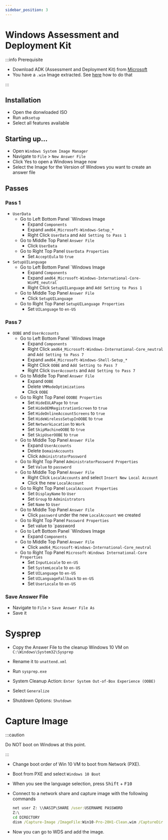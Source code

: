 ```yaml
---
sidebar_position: 3
---
```


# Windows Assessment and Deployment Kit

:::info Prerequisite
- Download ADK (Assessment and Deployment Kit) from [Microsoft](https://docs.microsoft.com/en-us/windows-hardware/get-started/adk-install)
- You have a `.wim` Image extracted. See [here](./wds-windows-server) how to do that

:::

## Installation

- Open the donwloaded ISO
- Run `adksetup`
- Select all features available

## Starting up...

- Open `Windows System Image Manager`
- Navigate to `File` > `New Answer File`
- Click Yes to open a Windows Image now
- Select the Image for the Version of Windows you want to create an answer file

## Passes

### Pass 1

- `UserData`
	- Go to Left Bottom Panel `Windows Image
		- Expand `Components`
		- Expand `amd64_Microsoft-Windows-Setup_*`
		- Right Click `UserData` and `Add Setting to Pass 1`
	- Go to Middle Top Panel `Answer File`
		- Click `UserData`
	- Go to Right Top Panel `UserData Properties`
		- Set `AcceptEula` to `true`
- `SetupUILanguage`
	- Go to Left Bottom Panel `Windows Image
		- Expand `Components`
		- Expand `amd64_Microsoft-Windows-International-Core-WinPE_neutral`
		- Right Click `SetupUILanguage` and `Add Setting to Pass 1`
	- Go to Middle Top Panel `Answer File`
		- Click `SetupUILanguage`
	- Go to Right Top Panel `SetupUILanguage Properties`
		- Set `UILanguage` to `en-US`

### Pass 7

- `OOBE` and `UserAccounts`
	- Go to Left Bottom Panel `Windows Image
		- Expand `Components`
		- Right Click `amd64_Microsoft-Windows-International-Core_neutral` and `Add Setting to Pass 7`
		- Expand `amd64_Microsoft-Windows-Shell-Setup_*`
		- Right Click `OOBE` and `Add Setting to Pass 7`
		- Right Click `UserAccounts` and `Add Setting to Pass 7`
	- Go to Middle Top Panel `Answer File`
		- Expand `OOBE`
		- Delete `VMModeOptimizations`
		- Click `OOBE`
	- Go to Right Top Panel `OOOBE Properties`
		- Set `HideEULAPage` to `true`
		- Set `HideOEMRegistrationScreen` to `true`
		- Set `HideOnlineAccountScreens` to `true`
		- Set `HideWirelessSetupInOOBE` to `true`
		- Set `NetworkLocation` to `Work`
		- Set `SkipMachineOOBE` to `true`
		- Set `SkipUserOOBE` to `true`
	- Go to Middle Top Panel `Answer File`
		- Expand `UserAccounts`
		- Delete `DomainAccounts`
		- Click `AdministratorPassword`
	- Go to Right Top Panel `AdministratorPassword Properties`
		- Set `Value` to `password`
	- Go to Middle Top Panel `Answer File`
		- Right Click `LocalAccounts` and select `Insert New Local Account`
		- Click the new `LocalAccount`
	- Go to Right Top Panel `LocalAccount Properties`
		- Set `DisplayName` to `User`
		- Set `Group` to `Administrators`
		- Set `Name` to `User`
	- Go to Middle Top Panel `Answer File`
		- Click `password` under the new `LocalAccount` we created
	- Go to Right Top Panel `Password Properties`
		- Set value to `password
	- Go to Left Bottom Panel `Windows Image
		- Expand `Components`
	- Go to Middle Top Panel `Answer File`
		- Click `amd64_Microsoft-Windows-International-Core_neutral`
	- Go to Right Top Panel `Microsoft-Windows International-Core Properties`
		- Set `InputLocale` to `en-US`
		- Set `SystemLocale` to `en-US`
		- Set `UILanguage` to `en-US`
		- Set `UILanguageFallback` to `en-US`
		- Set `UserLocale` to `en-US`

### Save Answer File

- Navigate to `File` > `Save Answer File As`
- Save it

# Sysprep

- Copy the Answer File to the cleanup Windows 10 VM on `C:\Windows\System32\Sysprep`
- Rename it to `unattend.xml`

- Run `sysprep.exe`
- System Cleanup Action: `Enter System Out-of-Box Experience (OOBE)`
- Select `Generalize`
- Shutdown Options: `Shutdown`

# Capture Image

:::caution

Do NOT boot on Windows at this point.

:::

- Change boot order of Win 10 VM to boot from Network (PXE).
- Boot from PXE and select `Windows 10 Boot`
- When you see the language selection, press <kbd>Shift</kbd> + <kbd>F10</kbd>
- Connect to a network share and capture image with the following commands

	```bat
	net user Z: \\NASIP\SHARE /user:USERNAME PASSWORD
	Z:\
	cd DIRECTORY
	dism /Capture-Image /ImageFile:Win10-Pro-20H1-Clean.wim /CaptureDir:C:\ /Name:"Windows 10 Pro 20H1 Clean"
	```
- Now you can go to WDS and add the image.
